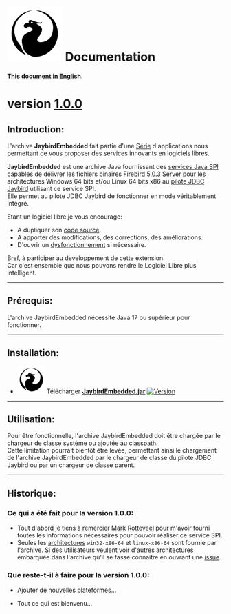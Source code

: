 <!--
╔════════════════════════════════════════════════════════════════════════════════════╗
║                                                                                    ║
║   Copyright (c) 2020-25 https://prrvchr.github.io                                  ║
║                                                                                    ║
║   Permission is hereby granted, free of charge, to any person obtaining            ║
║   a copy of this software and associated documentation files (the "Software"),     ║
║   to deal in the Software without restriction, including without limitation        ║
║   the rights to use, copy, modify, merge, publish, distribute, sublicense,         ║
║   and/or sell copies of the Software, and to permit persons to whom the Software   ║
║   is furnished to do so, subject to the following conditions:                      ║
║                                                                                    ║
║   The above copyright notice and this permission notice shall be included in       ║
║   all copies or substantial portions of the Software.                              ║
║                                                                                    ║
║   THE SOFTWARE IS PROVIDED "AS IS", WITHOUT WARRANTY OF ANY KIND,                  ║
║   EXPRESS OR IMPLIED, INCLUDING BUT NOT LIMITED TO THE WARRANTIES                  ║
║   OF MERCHANTABILITY, FITNESS FOR A PARTICULAR PURPOSE AND NONINFRINGEMENT.        ║
║   IN NO EVENT SHALL THE AUTHORS OR COPYRIGHT HOLDERS BE LIABLE FOR ANY             ║
║   CLAIM, DAMAGES OR OTHER LIABILITY, WHETHER IN AN ACTION OF CONTRACT,             ║
║   TORT OR OTHERWISE, ARISING FROM, OUT OF OR IN CONNECTION WITH THE SOFTWARE       ║
║   OR THE USE OR OTHER DEALINGS IN THE SOFTWARE.                                    ║
║                                                                                    ║
╚════════════════════════════════════════════════════════════════════════════════════╝
-->
# [![JaybirdEmbedded logo][1]][2] Documentation

**This [document][3] in English.**

# version [1.0.0][4]

## Introduction:

L'archive **JaybirdEmbedded** fait partie d'une [Série][5] d'applications nous permettant de vous proposer des services innovants en logiciels libres.

**JaybirdEmbedded** est une archive Java fournissant des [services Java SPI][6] capables de délivrer les fichiers binaires [Firebird 5.0.3 Server][7] pour les architectures Windows 64 bits et/ou Linux 64 bits x86 au [pilote JDBC Jaybird][8] utilisant ce service SPI.  
Elle permet au pilote JDBC Jaybird de fonctionner en mode véritablement intégré.

Etant un logiciel libre je vous encourage:
- A dupliquer son [code source][9].
- A apporter des modifications, des corrections, des améliorations.
- D'ouvrir un [dysfonctionnement][10] si nécessaire.

Bref, à participer au developpement de cette extension.  
Car c'est ensemble que nous pouvons rendre le Logiciel Libre plus intelligent.

___

## Prérequis:

L'archive JaybirdEmbedded nécessite Java 17 ou supérieur pour fonctionner.

___

## Installation:

- ![JaybirdEmbedded logo][11] Télécharger **[JaybirdEmbedded.jar][12]** [![Version][13]][12]

___

## Utilisation:

Pour être fonctionnelle, l'archive JaybirdEmbedded doit être chargée par le chargeur de classe système ou ajoutée au classpath.  
Cette limitation pourrait bientôt être levée, permettant ainsi le chargement de l'archive JaybirdEmbedded par le chargeur de classe du pilote JDBC Jaybird ou par un chargeur de classe parent.

___

## Historique:

### Ce qui a été fait pour la version 1.0.0:

- Tout d'abord je tiens à remercier [Mark Rotteveel][14] pour m'avoir fourni toutes les informations nécessaires pour pouvoir réaliser ce service SPI.
- Seules les [architectures][15] `win32-x86-64` et `linux-x86-64` sont fournie par l'archive. Si des utilisateurs veulent voir d'autres architectures embarquée dans l'archive qu'il se fasse connaitre en ouvrant une [issue][10].

### Que reste-t-il à faire pour la version 1.0.0:

- Ajouter de nouvelles plateformes...

- Tout ce qui est bienvenu...

[1]: </img/jaybird.svg#collapse>
[2]: <https://prrvchr.github.io/JaybirdEmbedded/>
[3]: <https://prrvchr.github.io/JaybirdEmbedded/>
[4]: <https://prrvchr.github.io/JaybirdEmbedded/README_fr#ce-qui-a-%C3%A9t%C3%A9-fait-pour-la-version-100>
[5]: <https://prrvchr.github.io/README_fr>
[6]: <https://docs.oracle.com/javase/tutorial/sound/SPI-intro.html>
[7]: <https://www.firebirdsql.org/en/firebird-5-0-3>
[8]: <https://firebirdsql.org/en/jdbc-driver/>
[9]: <https://github.com/prrvchr/JaybirdEmbedded/>
[10]: <https://github.com/prrvchr/JaybirdEmbedded/issues/new>
[11]: <img/JaybirdOOo.svg#middle>
[12]: <https://github.com/prrvchr/JaybirdEmbedded/releases/latest/download/JaybirdEmbedded.jar>
[13]: <https://img.shields.io/github/downloads/prrvchr/JaybirdEmbedded/latest/total?label=v1.0.0#right>
[14]: <https://github.com/mrotteveel>
[15]: <https://github.com/java-native-access/jna/blob/master/src/com/sun/jna/Platform.java#L66>
